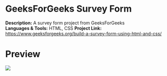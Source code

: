 # GeeksForGeeks Survey Form

**Description:** A survey form project from GeeksForGeeks<br>
**Languages & Tools:** HTML, CSS
**Project Link:** https://www.geeksforgeeks.org/build-a-survey-form-using-html-and-css/

# Preview
![](https://github.com/NotYoel/Web-Development-Projects/blob/main/GeeksForGeeks%20Survey%20Form/photos/preview.gif)
